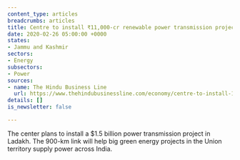 ```yaml
---
content_type: articles
breadcrumbs: articles
title: Centre to install ₹11,000-cr renewable power transmission project in Ladakh
date: 2020-02-26 05:00:00 +0000
states:
- Jammu and Kashmir
sectors:
- Energy
subsectors:
- Power
sources:
- name: The Hindu Business Line
  url: https://www.thehindubusinessline.com/economy/centre-to-install-11000-cr-renewable-power-transmission-project-in-ladakh/article30851399.ece
details: []
is_newsletter: false

---
```

The center plans to install a $1.5 billion power transmission project in Ladakh. The 900-km link will help big green energy projects in the Union territory supply power across India.

